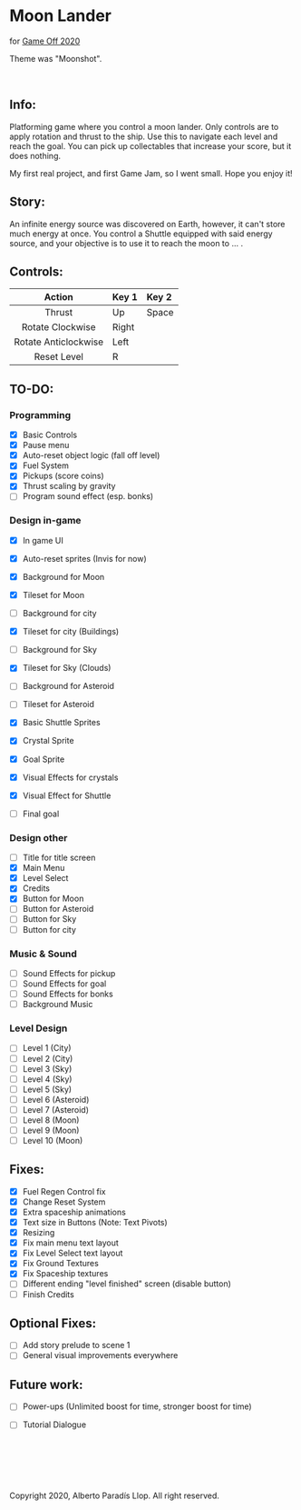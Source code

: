 # Moon Lander
for [Game Off 2020](https://itch.io/jam/game-off-2020)

Theme was "Moonshot".

&nbsp;

## Info:

Platforming game where you control a moon lander. Only controls are to apply rotation and thrust to the ship. Use this to navigate each level and reach the goal. You can pick up collectables that increase your score, but it does nothing.

My first real project, and first Game Jam, so I went small. Hope you enjoy it!

## Story:

An infinite energy source was discovered on Earth, however, it can't store much energy at once. You control a Shuttle equipped with said energy source, and your objective is to use it to reach the moon to ... .

## Controls:

Action | Key 1 | Key 2
:---: | :--- | :---
Thrust | Up | Space
Rotate Clockwise | Right | 
Rotate Anticlockwise | Left | 
Reset Level | R |

## TO-DO:

### Programming
- [X] Basic Controls
- [X] Pause menu
- [X] Auto-reset object logic (fall off level)
- [X] Fuel System
- [X] Pickups (score coins)  
- [X] Thrust scaling by gravity
- [ ] Program sound effect (esp. bonks)

### Design in-game
- [X] In game UI
- [X] Auto-reset sprites (Invis for now)
- [X] Background for Moon
- [X] Tileset for Moon
- [ ] Background for city
- [X] Tileset for city (Buildings)
- [ ] Background for Sky
- [X] Tileset for Sky (Clouds)
- [ ] Background for Asteroid
- [ ] Tileset for Asteroid
- [X] Basic Shuttle Sprites
- [X] Crystal Sprite
- [X] Goal Sprite
- [X] Visual Effects for crystals
- [X] Visual Effect for Shuttle
- [ ] Final goal



### Design other
- [ ] Title for title screen
- [X] Main Menu
- [X] Level Select
- [X] Credits
- [X] Button for Moon
- [ ] Button for Asteroid
- [ ] Button for Sky
- [ ] Button for city

### Music & Sound
- [ ] Sound Effects for pickup
- [ ] Sound Effects for goal
- [ ] Sound Effects for bonks
- [ ] Background Music

### Level Design
- [ ] Level 1 (City)
- [ ] Level 2 (City)
- [ ] Level 3 (Sky)
- [ ] Level 4 (Sky)
- [ ] Level 5 (Sky)
- [ ] Level 6 (Asteroid)
- [ ] Level 7 (Asteroid)
- [ ] Level 8 (Moon)
- [ ] Level 9 (Moon)
- [ ] Level 10 (Moon)

## Fixes:
- [X] Fuel Regen Control fix
- [X] Change Reset System
- [X] Extra spaceship animations
- [X] Text size in Buttons (Note: Text Pivots)
- [X] Resizing
- [X] Fix main menu text layout
- [X] Fix Level Select text layout
- [X] Fix Ground Textures
- [X] Fix Spaceship textures
- [ ] Different ending "level finished" screen (disable button)
- [ ] Finish Credits

## Optional Fixes:
- [ ] Add story prelude to scene 1
- [ ] General visual improvements everywhere

## Future work:
- [ ] Power-ups (Unlimited boost for time, stronger boost for time)
- [ ] Tutorial Dialogue


&nbsp;
 
&nbsp;

&nbsp;

Copyright 2020, Alberto Paradís Llop. All right reserved.
